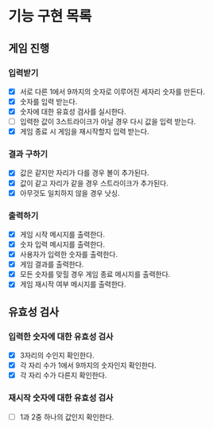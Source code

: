 # 기능 구현 목록

## 게임 진행

### 입력받기

- [x] 서로 다른 1에서 9까지의 숫자로 이루어진 세자리 숫자를 만든다.
- [x] 숫자를 입력 받는다.
- [x] 숫자에 대한 유효성 검사를 실시한다.
- [ ] 입력한 값이 3스트라이크가 아닐 경우 다시 값을 입력 받는다.
- [x] 게임 종료 시 게임을 재시작할지 입력 받는다.

### 결과 구하기

- [x] 값은 같지만 자리가 다를 경우 볼이 추가된다.
- [x] 값이 같고 자리가 같을 경우 스트라이크가 추가된다.
- [x] 아무것도 일치하지 않을 경우 낫싱.

### 출력하기

- [x] 게임 시작 메시지를 출력한다.
- [x] 숫자 입력 메시지를 출력한다.
- [x] 사용자가 입력한 숫자를 출력한다.
- [x] 게임 결과를 출력한다.
- [x] 모든 숫자를 맞힐 경우 게임 종료 메시지를 출력한다.
- [x] 게임 재시작 여부 메시지를 출력한다.

## 유효성 검사

### 입력한 숫자에 대한 유효성 검사

- [x] 3자리의 수인지 확인한다.
- [x] 각 자리 수가 1에서 9까지의 숫자인지 확인한다.
- [x] 각 자리 수가 다른지 확인한다.

### 재시작 숫자에 대한 유효성 검사

- [ ] 1과 2중 하나의 값인지 확인한다.
